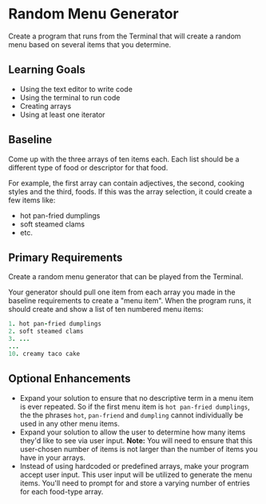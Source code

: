 # Random Menu Generator
Create a program that runs from the Terminal that will create a random menu based on several items that you determine.

## Learning Goals
- Using the text editor to write code
- Using the terminal to run code
- Creating arrays
- Using at least one iterator

## Baseline
Come up with the three arrays of ten items each. Each list should be a different type of food or descriptor for that food.

For example, the first array can contain adjectives, the second, cooking styles and the third, foods. If this was the array selection, it could create a few items like:

- hot pan-fried dumplings
- soft steamed clams
- etc.

## Primary Requirements
Create a random menu generator that can be played from the Terminal.

Your generator should pull one item from each array you made in the baseline requirements to create a "menu item". When the program runs, it should create and show a list of ten numbered menu items:

```ruby
1. hot pan-fried dumplings
2. soft steamed clams
3. ...
...
10. creamy taco cake
```

## Optional Enhancements
- Expand your solution to ensure that no descriptive term in a menu item is ever repeated. So if the first menu item is `hot pan-fried dumplings`, the the phrases `hot`, `pan-friend` and `dumpling` cannot individually be used in any other menu items.
- Expand your solution to allow the user to determine how many items they'd like to see via user input.
  __Note:__ You will need to ensure that this user-chosen number of items is not larger than the number of items you have in your arrays.
- Instead of using hardcoded or predefined arrays, make your program accept user input. This user input will be utilized to generate the menu items. You'll need to prompt for and store a varying number of entries for each food-type array.
